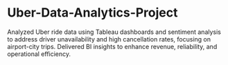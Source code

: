 # Uber-Data-Analytics-Project
Analyzed Uber ride data using Tableau dashboards and sentiment analysis to address driver unavailability and high cancellation rates, focusing on airport-city trips. Delivered BI insights to enhance revenue, reliability, and operational efficiency.
